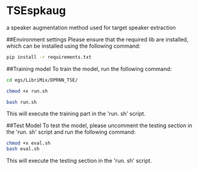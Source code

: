 # TSEspkaug
a speaker augmentation method used for target speaker extraction

##Environment settings
Please ensure that the required lib are installed, which can be installed using the following command:
```bash
pip install -r requirements.txt
```

##Training model
To train the model, run the following command:
```bash
cd egs/LibriMix/DPRNN_TSE/

chmod +x run.sh

bash run.sh
```
This will execute the training part in the 'run. sh' script.

##Test Model
To test the model, please uncomment the testing section in the 'run. sh' script and run the following command:
```bash
chmod +x eval.sh
bash eval.sh
```
This will execute the testing section in the 'run. sh' script.
